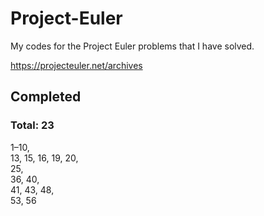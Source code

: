 # Project-Euler

My codes for the Project Euler problems that I have solved.

https://projecteuler.net/archives


## Completed
### Total: 23
1–10,  
13, 15, 16, 19, 20,  
25,  
36, 40,  
41, 43, 48,  
53, 56
